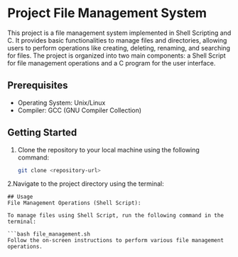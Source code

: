 # Project File Management System

This project is a file management system implemented in Shell Scripting and C. It provides basic functionalities to manage files and directories, allowing users to perform operations like creating, deleting, renaming, and searching for files. The project is organized into two main components: a Shell Script for file management operations and a C program for the user interface.

## Prerequisites

- Operating System: Unix/Linux
- Compiler: GCC (GNU Compiler Collection)

## Getting Started

1. Clone the repository to your local machine using the following command:
   ```bash
   git clone <repository-url>
2.Navigate to the project directory using the terminal:
   ```cd "path for Project-File-Management-System"
## Usage
File Management Operations (Shell Script):

To manage files using Shell Script, run the following command in the terminal:

```bash file_management.sh
Follow the on-screen instructions to perform various file management operations.

